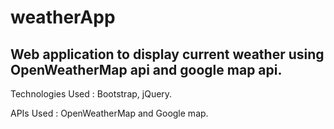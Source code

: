 # weatherApp

## Web application to display current weather using OpenWeatherMap api and google map api.

Technologies Used :  Bootstrap, jQuery.

APIs Used : OpenWeatherMap and Google map.
